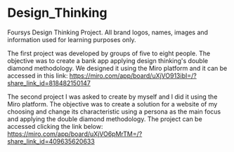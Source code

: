 # Design_Thinking
Foursys Design Thinking Project. All brand logos, names, images and information used for learning purposes only.

The first project was developed by groups of five to eight people. The objective was to create a bank app applying design thinking's double diamond methodology. We designed it using the Miro platform and it can be accessed in this link:
https://miro.com/app/board/uXjVO913ibI=/?share_link_id=818482150147

The second project I was asked to create by myself and I did it using the Miro platform. The objective was to create a solution for a website of my choosing and change its characteristic using a persona as the main focus and applying the double diamond methodology. The project can be accessed clicking the link below:
https://miro.com/app/board/uXjVO6pMrTM=/?share_link_id=409635620633

